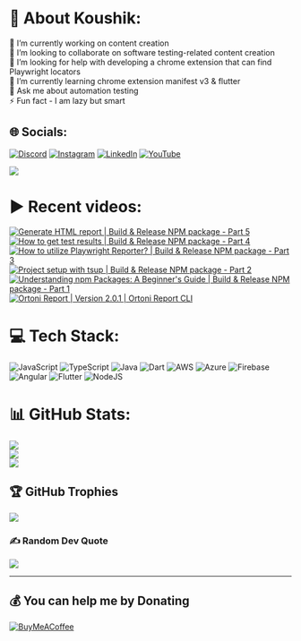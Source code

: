 # 💫 About Koushik:
🔭 I’m currently working on content creation<br>👯 I’m looking to collaborate on software testing-related content creation<br>🤝 I’m looking for help with developing a chrome extension that can find Playwright locators<br>🌱 I’m currently learning chrome extension manifest v3 & flutter<br>💬 Ask me about automation testing<br>⚡ Fun fact - I am lazy but smart


## 🌐 Socials:
[![Discord](https://img.shields.io/badge/Discord-%237289DA.svg?logo=discord&logoColor=white)](htttps://discord.gg/https://discord.gg/UunqzYFHPX) [![Instagram](https://img.shields.io/badge/Instagram-%23E4405F.svg?logo=Instagram&logoColor=white)](https://instagram.com/ortonikc) [![LinkedIn](https://img.shields.io/badge/LinkedIn-%230077B5.svg?logo=linkedin&logoColor=white)](https://linkedin.com/in/ortoni) [![YouTube](https://img.shields.io/badge/YouTube-%23FF0000.svg?logo=YouTube&logoColor=white)](https://youtube.com/@letcode) 

[![](https://visitcount.itsvg.in/api?id=ortonikc&icon=6&color=0)](https://visitcount.itsvg.in)
# ▶️ Recent videos:
<!-- BEGIN YOUTUBE-CARDS -->
[![Generate HTML report | Build & Release NPM package - Part 5](https://ytcards.demolab.com/?id=yZnWrzwxSWQ&title=Generate+HTML+report+%7C+Build+%26+Release+NPM+package+-+Part+5&lang=en&timestamp=1725045959&background_color=%230d1117&title_color=%23ffffff&stats_color=%23dedede&max_title_lines=1&width=250&border_radius=5 "Generate HTML report | Build & Release NPM package - Part 5")](https://www.youtube.com/watch?v=yZnWrzwxSWQ)
[![How to get test results | Build & Release NPM package - Part 4](https://ytcards.demolab.com/?id=HhlQ_M6W4EM&title=How+to+get+test+results+%7C+Build+%26+Release+NPM+package+-+Part+4&lang=en&timestamp=1725007076&background_color=%230d1117&title_color=%23ffffff&stats_color=%23dedede&max_title_lines=1&width=250&border_radius=5 "How to get test results | Build & Release NPM package - Part 4")](https://www.youtube.com/watch?v=HhlQ_M6W4EM)
[![How to utilize Playwright Reporter? | Build & Release NPM package - Part 3](https://ytcards.demolab.com/?id=G-OcdbFPOTU&title=How+to+utilize+Playwright+Reporter%3F+%7C+Build+%26+Release+NPM+package+-+Part+3&lang=en&timestamp=1724956286&background_color=%230d1117&title_color=%23ffffff&stats_color=%23dedede&max_title_lines=1&width=250&border_radius=5 "How to utilize Playwright Reporter? | Build & Release NPM package - Part 3")](https://www.youtube.com/watch?v=G-OcdbFPOTU)
[![Project setup with tsup | Build & Release NPM package - Part 2](https://ytcards.demolab.com/?id=07gyWB6_j_0&title=Project+setup+with+tsup+%7C+Build+%26+Release+NPM+package+-+Part+2&lang=en&timestamp=1724919610&background_color=%230d1117&title_color=%23ffffff&stats_color=%23dedede&max_title_lines=1&width=250&border_radius=5 "Project setup with tsup | Build & Release NPM package - Part 2")](https://www.youtube.com/watch?v=07gyWB6_j_0)
[![Understanding npm Packages: A Beginner's Guide | Build & Release NPM package - Part 1](https://ytcards.demolab.com/?id=3shXKEFuP8c&title=Understanding+npm+Packages%3A+A+Beginner%27s+Guide+%7C+Build+%26+Release+NPM+package+-+Part+1&lang=en&timestamp=1724605587&background_color=%230d1117&title_color=%23ffffff&stats_color=%23dedede&max_title_lines=1&width=250&border_radius=5 "Understanding npm Packages: A Beginner's Guide | Build & Release NPM package - Part 1")](https://www.youtube.com/watch?v=3shXKEFuP8c)
[![Ortoni Report | Version 2.0.1 | Ortoni Report CLI](https://ytcards.demolab.com/?id=xGBr2nBpRaY&title=Ortoni+Report+%7C+Version+2.0.1+%7C+Ortoni+Report+CLI&lang=en&timestamp=1722927632&background_color=%230d1117&title_color=%23ffffff&stats_color=%23dedede&max_title_lines=1&width=250&border_radius=5 "Ortoni Report | Version 2.0.1 | Ortoni Report CLI")](https://www.youtube.com/watch?v=xGBr2nBpRaY)
<!-- END YOUTUBE-CARDS -->
# 💻 Tech Stack:
![JavaScript](https://img.shields.io/badge/javascript-%23323330.svg?style=for-the-badge&logo=javascript&logoColor=%23F7DF1E) ![TypeScript](https://img.shields.io/badge/typescript-%23007ACC.svg?style=for-the-badge&logo=typescript&logoColor=white) ![Java](https://img.shields.io/badge/java-%23ED8B00.svg?style=for-the-badge&logo=java&logoColor=white) ![Dart](https://img.shields.io/badge/dart-%230175C2.svg?style=for-the-badge&logo=dart&logoColor=white) ![AWS](https://img.shields.io/badge/AWS-%23FF9900.svg?style=for-the-badge&logo=amazon-aws&logoColor=white) ![Azure](https://img.shields.io/badge/azure-%230072C6.svg?style=for-the-badge&logo=azure-devops&logoColor=white) ![Firebase](https://img.shields.io/badge/firebase-%23039BE5.svg?style=for-the-badge&logo=firebase) ![Angular](https://img.shields.io/badge/angular-%23DD0031.svg?style=for-the-badge&logo=angular&logoColor=white) ![Flutter](https://img.shields.io/badge/Flutter-%2302569B.svg?style=for-the-badge&logo=Flutter&logoColor=white) ![NodeJS](https://img.shields.io/badge/node.js-6DA55F?style=for-the-badge&logo=node.js&logoColor=white)
# 📊 GitHub Stats:
![](https://github-readme-stats.vercel.app/api?username=ortonikc&theme=radical&hide_border=true&include_all_commits=true&count_private=true)<br/>
![](https://github-readme-streak-stats.herokuapp.com/?user=ortonikc&theme=radical&hide_border=true)<br/>
![](https://github-readme-stats.vercel.app/api/top-langs/?username=ortonikc&theme=radical&hide_border=true&include_all_commits=true&count_private=true&layout=compact)

## 🏆 GitHub Trophies
![](https://github-profile-trophy.vercel.app/?username=ortonikc&theme=discord&no-frame=false&no-bg=true&margin-w=4)

### ✍️ Random Dev Quote
![](https://quotes-github-readme.vercel.app/api?type=horizontal&theme=radical)

---
  ## 💰 You can help me by Donating
  [![BuyMeACoffee](https://img.shields.io/badge/Buy%20Me%20a%20Coffee-ffdd00?style=for-the-badge&logo=buy-me-a-coffee&logoColor=black)](https://buymeacoffee.com/letcode) 

  
<!-- Proudly created with GPRM ( https://gprm.itsvg.in ) -->
